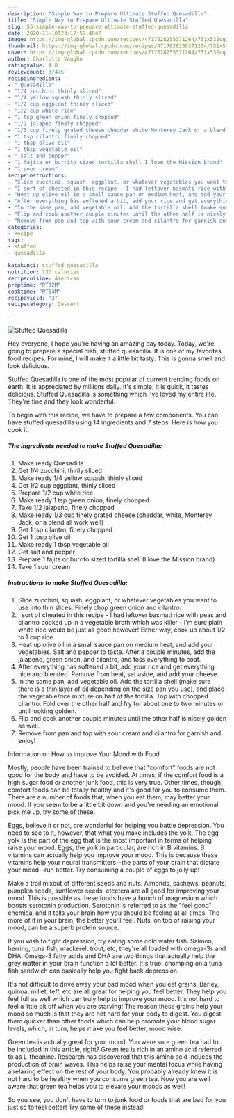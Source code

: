 ```yaml
---
description: "Simple Way to Prepare Ultimate Stuffed Quesadilla"
title: "Simple Way to Prepare Ultimate Stuffed Quesadilla"
slug: 55-simple-way-to-prepare-ultimate-stuffed-quesadilla
date: 2020-11-10T23:17:59.404Z
image: https://img-global.cpcdn.com/recipes/4717628255371264/751x532cq70/stuffed-quesadilla-recipe-main-photo.jpg
thumbnail: https://img-global.cpcdn.com/recipes/4717628255371264/751x532cq70/stuffed-quesadilla-recipe-main-photo.jpg
cover: https://img-global.cpcdn.com/recipes/4717628255371264/751x532cq70/stuffed-quesadilla-recipe-main-photo.jpg
author: Charlotte Vaughn
ratingvalue: 4.8
reviewcount: 37475
recipeingredient:
- " Quesadilla"
- "1/4 zucchini thinly sliced"
- "1/4 yellow squash thinly sliced"
- "1/2 cup eggplant thinly sliced"
- "1/2 cup white rice"
- "1 tsp green onion finely chopped"
- "1/2 jalapeo finely chopped"
- "1/3 cup finely grated cheese cheddar white Monterey Jack or a blend all work well"
- "1 tsp cilantro finely chopped"
- "1 tbsp olive oil"
- "1 tbsp vegetable oil"
- " salt and pepper"
- "1 fajita or burrito sized tortilla shell I love the Mission brand"
- "1 sour cream"
recipeinstructions:
- "Slice zucchini, squash, eggplant, or whatever vegetables you want to use into thin slices. Finely chop green onion and cilantro."
- "I sort of cheated in this recipe - I had leftover basmati rice with peas and cilantro cooked up in a vegetable broth which was killer - I&#39;m sure plain white rice would be just as good however! Either way, cook up about 1/2 to 1 cup rice."
- "Heat up olive oil in a small sauce pan on medium heat, and add your vegetables. Salt and pepper to taste. After a couple minutes, add the jalapeño, green onion, and cilantro, and toss everything to coat."
- "After everything has softened a bit, add your rice and get everything nice and blended. Remove from heat, set aside, and add your cheese."
- "In the same pan, add vegetable oil. Add the tortilla shell (make sure there is a thin layer of oil depending on the size pan you use), and place the vegetable/rice mixture on half of the tortilla. Top with chopped cilantro. Fold over the other half and fry for about one to two minutes or until looking golden."
- "Flip and cook another couple minutes until the other half is nicely golden as well."
- "Remove from pan and top with sour cream and cilantro for garnish and enjoy!"
categories:
- Recipe
tags:
- stuffed
- quesadilla

katakunci: stuffed quesadilla 
nutrition: 130 calories
recipecuisine: American
preptime: "PT32M"
cooktime: "PT54M"
recipeyield: "3"
recipecategory: Dessert

---
```



![Stuffed Quesadilla](https://img-global.cpcdn.com/recipes/4717628255371264/751x532cq70/stuffed-quesadilla-recipe-main-photo.jpg)

Hey everyone, I hope you're having an amazing day today. Today, we're going to prepare a special dish, stuffed quesadilla. It is one of my favorites food recipes. For mine, I will make it a little bit tasty. This is gonna smell and look delicious.

Stuffed Quesadilla is one of the most popular of current trending foods on earth. It is appreciated by millions daily. It's simple, it is quick, it tastes delicious. Stuffed Quesadilla is something which I've loved my entire life. They're fine and they look wonderful.




To begin with this recipe, we have to prepare a few components. You can have stuffed quesadilla using 14 ingredients and 7 steps. Here is how you cook it.

<!--inarticleads1-->

##### The ingredients needed to make Stuffed Quesadilla:

1. Make ready  Quesadilla
1. Get 1/4 zucchini, thinly sliced
1. Make ready 1/4 yellow squash, thinly sliced
1. Get 1/2 cup eggplant, thinly sliced
1. Prepare 1/2 cup white rice
1. Make ready 1 tsp green onion, finely chopped
1. Take 1/2 jalapeño, finely chopped
1. Make ready 1/3 cup finely grated cheese (cheddar, white, Monterey Jack, or a blend all work well)
1. Get 1 tsp cilantro, finely chopped
1. Get 1 tbsp olive oil
1. Make ready 1 tbsp vegetable oil
1. Get  salt and pepper
1. Prepare 1 fajita or burrito sized tortilla shell (I love the Mission brand)
1. Take 1 sour cream




<!--inarticleads2-->

##### Instructions to make Stuffed Quesadilla:

1. Slice zucchini, squash, eggplant, or whatever vegetables you want to use into thin slices. Finely chop green onion and cilantro.
1. I sort of cheated in this recipe - I had leftover basmati rice with peas and cilantro cooked up in a vegetable broth which was killer - I&#39;m sure plain white rice would be just as good however! Either way, cook up about 1/2 to 1 cup rice.
1. Heat up olive oil in a small sauce pan on medium heat, and add your vegetables. Salt and pepper to taste. After a couple minutes, add the jalapeño, green onion, and cilantro, and toss everything to coat.
1. After everything has softened a bit, add your rice and get everything nice and blended. Remove from heat, set aside, and add your cheese.
1. In the same pan, add vegetable oil. Add the tortilla shell (make sure there is a thin layer of oil depending on the size pan you use), and place the vegetable/rice mixture on half of the tortilla. Top with chopped cilantro. Fold over the other half and fry for about one to two minutes or until looking golden.
1. Flip and cook another couple minutes until the other half is nicely golden as well.
1. Remove from pan and top with sour cream and cilantro for garnish and enjoy!




Information on How to Improve Your Mood with Food


Mostly, people have been trained to believe that "comfort" foods are not good for the body and have to be avoided. At times, if the comfort food is a high sugar food or another junk food, this is very true. Other times, though, comfort foods can be totally healthy and it's good for you to consume them. There are a number of foods that, when you eat them, may better your mood. If you seem to be a little bit down and you're needing an emotional pick me up, try some of these.

Eggs, believe it or not, are wonderful for helping you battle depression. You need to see to it, however, that what you make includes the yolk. The egg yolk is the part of the egg that is the most important in terms of helping raise your mood. Eggs, the yolk in particular, are rich in B vitamins. B vitamins can actually help you improve your mood. This is because these vitamins help your neural transmitters--the parts of your brain that dictate your mood--run better. Try consuming a couple of eggs to jolly up!

Make a trail mixout of different seeds and nuts. Almonds, cashews, peanuts, pumpkin seeds, sunflower seeds, etcetera are all good for improving your mood. This is possible as these foods have a bunch of magnesium which boosts serotonin production. Serotonin is referred to as the "feel good" chemical and it tells your brain how you should be feeling at all times. The more of it in your brain, the better you'll feel. Nuts, on top of raising your mood, can be a superb protein source.

If you wish to fight depression, try eating some cold water fish. Salmon, herring, tuna fish, mackerel, trout, etc, they're all loaded with omega-3s and DHA. Omega-3 fatty acids and DHA are two things that actually help the grey matter in your brain function a lot better. It's true: chomping on a tuna fish sandwich can basically help you fight back depression. 

It's not difficult to drive away your bad mood when you eat grains. Barley, quinoa, millet, teff, etc are all great for helping you feel better. They help you feel full as well which can truly help to improve your mood. It's not hard to feel a little bit off when you are starving! The reason these grains help your mood so much is that they are not hard for your body to digest. You digest them quicker than other foods which can help promote your blood sugar levels, which, in turn, helps make you feel better, mood wise.

Green tea is actually great for your mood. You were sure green tea had to be included in this article, right? Green tea is rich in an amino acid referred to as L-theanine. Research has discovered that this amino acid induces the production of brain waves. This helps raise your mental focus while having a relaxing effect on the rest of your body. You probably already knew it is not hard to be healthy when you consume green tea. Now you are well aware that green tea helps you to elevate your moods as well!

So you see, you don't have to turn to junk food or foods that are bad for you just so to feel better! Try some of these instead!

